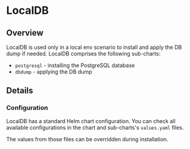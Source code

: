 # LocalDB

## Overview

LocalDB is used only in a local env scenario to install and apply the DB dump if needed. LocalDB comprises the following sub-charts:
- `postgresql` - installing the PostgreSQL database
- `dbdump` - applying the DB dump

## Details

### Configuration

LocalDB has a standard Helm chart configuration. You can check all available configurations in the chart and sub-charts's `values.yaml` files.

The values from those files can be overridden during installation. 
